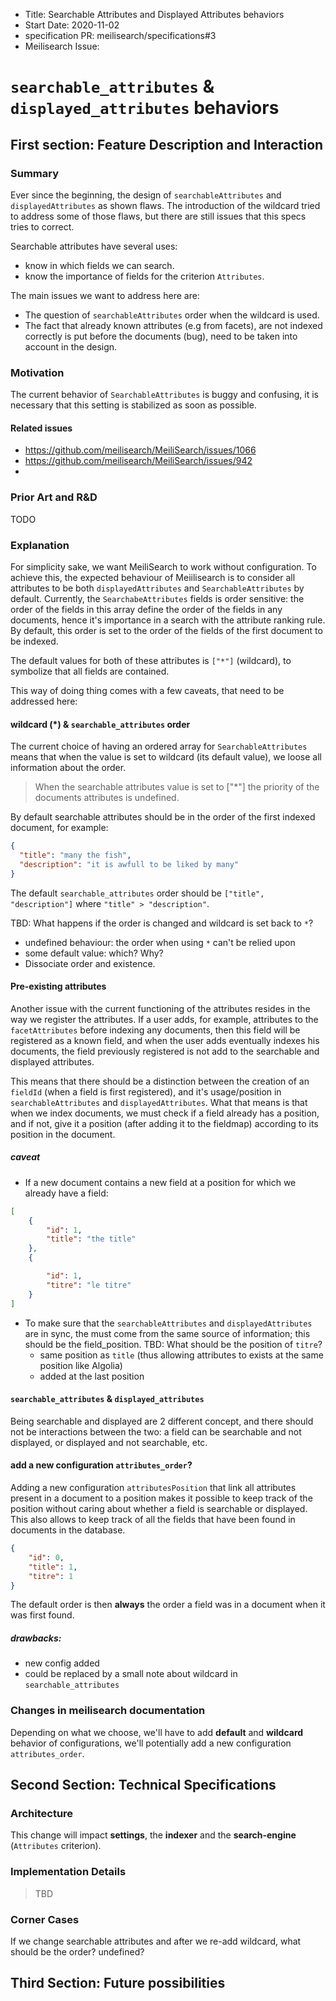 - Title: Searchable Attributes and Displayed Attributes behaviors
- Start Date: 2020-11-02
- specification PR: meilisearch/specifications#3
- Meilisearch Issue: 

# `searchable_attributes` & `displayed_attributes` behaviors

## First section: Feature Description and Interaction

### Summary

Ever since the beginning, the design of `searchableAttributes` and `displayedAttributes` as shown flaws. The introduction of the wildcard tried to address some of those flaws, but there are still issues that this specs tries to correct.

Searchable attributes have several uses:
- know in which fields we can search.
- know the importance of fields for the criterion `Attributes`.

The main issues we want to address here are:
- The question of `searchableAttributes` order when the wildcard is used.
- The fact that already known attributes (e.g from facets), are not indexed correctly is put before the documents (bug), need to be taken into account in the design.


### Motivation

The current behavior of `SearchableAttributes` is buggy and confusing, it is necessary that this setting is stabilized as soon as possible.

#### Related issues

- https://github.com/meilisearch/MeiliSearch/issues/1066
- https://github.com/meilisearch/MeiliSearch/issues/942
- 
### Prior Art and R&D

TODO

### Explanation

For simplicity sake, we want MeiliSearch to work without configuration. To achieve this, the expected behaviour of Meiilisearch is to consider all attributes to be both `displayedAttributes` and `SearchableAttributes` by default.
Currently, the `SearchabeAttributes` fields is order sensitive: the order of the fields in this array define the order of the fields in any documents, hence it's importance in a search with the attribute ranking rule. By default, this order is set to the order of the fields of the first document to be indexed.

The default values for both of these attributes is `["*"]` (wildcard), to symbolize that all fields are contained.

This way of doing thing comes with a few caveats, that need to be addressed here:

#### wildcard (*) & `searchable_attributes` order

The current choice of having an ordered array for `SearchableAttributes` means that when the value is set to wildcard (its default value), we loose all information about the order.

> When the searchable attributes value is set to ["*"] the priority of the documents attributes is undefined.

By default searchable attributes should be in the order of the first indexed document, for example:

```json
{
  "title": "many the fish",
  "description": "it is awfull to be liked by many"
}
```
The default `searchable_attributes` order should be `["title", "description"]` where `"title" > "description"`.

TBD: What happens if the order is changed and wildcard is set back to `*`?
- undefined behaviour: the order when using `*` can't be relied upon
- some default value: which? Why?
- Dissociate order and existence.

#### Pre-existing attributes

Another issue with the current functioning of the attributes resides in the way we register the attributes. If a user adds, for example, attributes to the `facetAttributes` before indexing any documents, then this field will be registered as a known field, and when the user adds eventually indexes his documents, the field previously registered is not add to the searchable and displayed attributes.

This means that there should be a distinction between the creation of an `fieldId` (when a field is first registered), and it's usage/position in `searchableAttributes` and `displayedAttributes`.
What that means is that when we index documents, we must check if a field already has a position, and if not, give it a position (after adding it to the fieldmap) according to its position in the document.

##### caveat
- If a new document contains a new field at a position for which we already have a field:
```json
[
	{
		"id": 1,
		"title": "the title"
	},
	{

		"id": 1,
		"titre": "le titre"
	}
]
```

- To make sure that the `searchableAttributes` and `displayedAttributes` are in sync, the must come from the same source of information; this should be the field_position.
 TBD: What should be the position of `titre`?
	- same position as `title` (thus allowing attributes to exists at the same position like Algolia)
	- added at the last position

#### `searchable_attributes` & `displayed_attributes`

Being searchable and displayed are 2 different concept, and there should not be interactions between the two: a field can be searchable and not displayed, or displayed and not searchable, etc.

#### add a new configuration `attributes_order`?

Adding a new configuration `attributesPosition` that link all attributes present in a document  to a position makes it possible to keep track of the position without caring about whether a field is searchable or displayed. This also allows to keep track of all the fields that have been found in documents in the database.

```json
{
	"id": 0,
	"title": 1,
	"titre": 1
}
```

The default order is then **always** the order a field was in a document when it was first found.

##### drawbacks:
- new config added
- could be replaced by a small note about wildcard in `searchable_attributes`


### Changes in meilisearch documentation

Depending on what we choose, we'll have to add **default** and **wildcard** behavior of configurations, we'll potentially add a new configuration `attributes_order`. 

## Second Section: Technical Specifications

<!-- This section has a much narrower audience: the developer that will implement the feature. Its goal is to make it as clear as possible to develop the feature, share knowledge, and think about the possibilities. -->

### Architecture

This change will impact **settings**, the **indexer** and the **search-engine** (`Attributes` criterion).

### Implementation Details

> TBD

<!-- Some aspects will need to be made precise, such as interfaces or specific algorithmic choices. -->

### Corner Cases

If we change searchable attributes and after we re-add wildcard, what should be the order? undefined?

<!-- Some aspects of the development will necessitate special care, they should be pointed out, and if there are still unanswered questions, they belong here too. -->

## Third Section: Future possibilities

<!-- This last section talks about what has been thought of related to this issue, but has been decided not to be done now, and what it means regarding the feature at hand. -->
